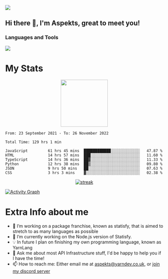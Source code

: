 ![](https://komarev.com/ghpvc/?username=aspekts&color=red)
## Hi there 👋, I'm Aspekts, great to meet you!
### Languages and Tools
<p align="left"> <a href="https://github.com/aspekts"><img src="https://skillicons.dev/icons?i=aws,azure,bash,bootstrap,cpp,cloudflare,css,discord,bots,express,fastapi,gcp,git,heroku,github,v,vim,regex,html,js,jquery,nodejs,linux,md,mysql,redis,mongodb,netlify,nextjs,py,react,sqlite,swift,ts,vscode"> </a> </p>

# My Stats
<p align="center">
<img height="150px" src="https://github-readme-stats.vercel.app/api?username=aspekts&hide_border=true&show_icons=true&count_private=true&theme=gruvbox&bg_color=151515" />
</p>

<!--START_SECTION:waka-->

```text
From: 23 September 2021 - To: 26 November 2022

Total Time: 129 hrs 1 min

JavaScript         61 hrs 45 mins  ████████████░░░░░░░░░░░░░   47.87 %
HTML               14 hrs 57 mins  ███░░░░░░░░░░░░░░░░░░░░░░   11.60 %
TypeScript         14 hrs 36 mins  ██▓░░░░░░░░░░░░░░░░░░░░░░   11.33 %
Python             12 hrs 38 mins  ██▒░░░░░░░░░░░░░░░░░░░░░░   09.80 %
JSON               9 hrs 50 mins   ██░░░░░░░░░░░░░░░░░░░░░░░   07.63 %
CSS                3 hrs 3 mins    ▓░░░░░░░░░░░░░░░░░░░░░░░░   02.38 %
```

<!--END_SECTION:waka-->
<p align="center">
  <a href="https://github.com/aspekts">      
<img title="stats" alt="streak" src="https://github-readme-streak-stats.herokuapp.com/?user=aspekts&theme=dark&hide_border=true&stroke=f53b3b"/>
</a>
</p>
<a href="https://github.com/aspekts"><img alt="Activity Graph" src="https://activity-graph.herokuapp.com/graph?username=aspekts&bg_color=0D1117&color=eca15b&line=eca15b&point=FFFFFF&hide_border=true" /></a>

# Extra Info about me
- 🌱 I’m working on a package franchise, known as statisfy, that is aimed to stretch to as many languages as possible
- 🔭 I’m currently working on the Node.js version of Statisfy.
- 💡 In future I plan on finishing my own programming language, known as YarnLang
- 💬 Ask me about most API Infrastructure stuff, I'd be happy to help you if I have the time!
- 📫 How to reach me: Either email me at aspekts@yarndev.co.uk, or [join my discord server](https://discord.gg/GxGTHBC)


